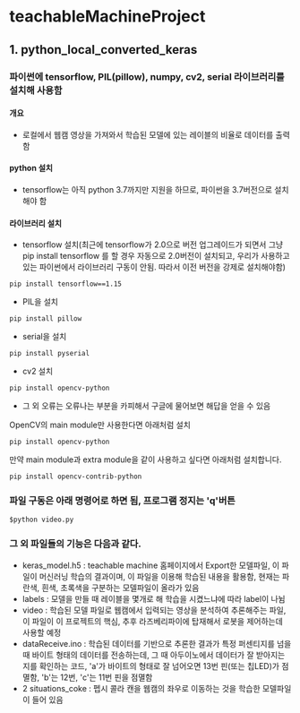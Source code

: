 # teachableMachineProject

## 1. python_local_converted_keras  
### 파이썬에 tensorflow, PIL(pillow), numpy, cv2, serial 라이브러리를 설치해 사용함  
#### 개요  
- 로컬에서 웹캠 영상을 가져와서 학습된 모델에 있는 레이블의 비율로 데이터를 출력함  

#### python 설치  
- tensorflow는 아직 python 3.7까지만 지원을 하므로, 파이썬을 3.7버전으로 설치해야 함  

#### 라이브러리 설치  
- tensorflow 설치(최근에 tensorflow가 2.0으로 버전 업그레이드가 되면서 그냥 pip install tensorflow 를 할 경우 자동으로 2.0버전이 설치되고, 우리가 사용하고 있는 파이썬에서 라이브러리 구동이 안됨. 따라서 이전 버전을 강제로 설치해야함)  
```{.python} 
pip install tensorflow==1.15
```
- PIL을 설치  
```{.python} 
pip install pillow 
```
- serial을 설치
```{.python} 
pip install pyserial
```
- cv2 설치
```{.python} 
pip install opencv-python
```
- 그 외 오류는 오류나는 부분을 카피해서 구글에 물어보면 해답을 얻을 수 있음  

OpenCV의 main module만 사용한다면 아래처럼 설치
```{.python} 
pip install opencv-python
```
만약 main module과 extra module을 같이 사용하고 싶다면 아래처럼 설치합니다.
```{.python} 
pip install opencv-contrib-python  
```

### 파일 구동은 아래 명령어로 하면 됨, 프로그램 정지는 'q'버튼  
```{.python}  
$python video.py  
```  

### 그 외 파일들의 기능은 다음과 같다.  
- keras_model.h5 : teachable machine 홈페이지에서 Export한 모델파일, 이 파일이 머신러닝 학습의 결과이며, 이 파일을 이용해 학습된 내용을 활용함, 현재는 파란색, 흰색, 초록색을 구분하는 모델파일이 올라가 있음  
- labels : 모델을 만들 때 레이블을 몇개로 해 학습을 시켰느냐에 따라 label이 나뉨  
- video : 학습된 모델 파일로 웹캠에서 입력되는 영상을 분석하여 추론해주는 파일, 이 파일이 이 프로젝트의 핵심, 추후 라즈베리파이에 탑재해서 로봇을 제어하는데 사용할 예정  
- dataReceive.ino : 학습된 데이터를 기반으로 추론한 결과가 특정 퍼센티지를 넘을 때 바이트 형태의 데이터를 전송하는데, 그 때 아두이노에서 데이터가 잘 받아지는지를 확인하는 코드, 'a'가 바이트의 형태로 잘 넘어오면 13번 핀(또는 칩LED)가 점멸함, 'b'는 12번, 'c'는 11번 핀을 점멸함  
- 2 situations_coke : 펩시 콜라 캔을 웹캠의 좌우로 이동하는 것을 학습한 모델파일이 들어 있음  
